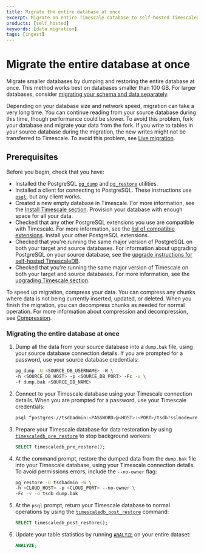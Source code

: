 ```yaml
---
title: Migrate the entire database at once
excerpt: Migrate an entire Timescale database to self-hosted TimescaleDB in one go
products: [self_hosted]
keywords: [data migration]
tags: [ingest]
---
```


# Migrate the entire database at once

Migrate smaller databases by dumping and restoring the entire database at once.
This method works best on databases smaller than 100&nbsp;GB. For larger
databases, consider [migrating your schema and data
separately][migrate-separately].

<Highlight type="warning">

Depending on your database size and network speed, migration can take a very
long time. You can continue reading from your source database during this time,
though performance could be slower. To avoid this problem, fork your database
and migrate your data from the fork. If you write to tables in your source
database during the migration, the new writes might not be transferred to
Timescale. To avoid this problem, see [Live migration][live-migration].

</Highlight>

## Prerequisites

Before you begin, check that you have:

*   Installed the PostgreSQL [`pg_dump`][pg_dump] and [`pg_restore`][pg_restore]
    utilities.
*   Installed a client for connecting to PostgreSQL. These instructions use
    [`psql`][psql], but any client works.
*   Created a new empty database in Timescale. For more information, see
    the [Install Timescale section][install-selfhosted-timescale]. Provision
    your database with enough space for all your data.
*   Checked that any other PostgreSQL extensions you use are compatible with
    Timescale. For more information, see the [list of compatible
    extensions][extensions]. Install your other PostgreSQL extensions.
*   Checked that you're running the same major version of PostgreSQL on both
    your target and source databases. For information about upgrading
    PostgreSQL on your source database, see the
    [upgrade instructions for self-hosted TimescaleDB][upgrading-postgresql-self-hosted].
*   Checked that you're running the same major version of Timescale on both
    your target and source databases. For more information, see the
    [upgrading Timescale section][upgrading-timescaledb].

<Highlight type="note">

To speed up migration, compress your data. You can compress any chunks where
data is not being currently inserted, updated, or deleted. When you finish the
migration, you can decompress chunks as needed for normal operation. For more
information about compression and decompression, see [Compression][compression].

</Highlight>

<Procedure>

### Migrating the entire database at once

1.  Dump all the data from your source database into a `dump.bak` file, using your
    source database connection details. If you are prompted for a password, use
    your source database credentials:

    ```bash
    pg_dump -U <SOURCE_DB_USERNAME> -W \
    -h <SOURCE_DB_HOST> -p <SOURCE_DB_PORT> -Fc -v \
    -f dump.bak <SOURCE_DB_NAME>
    ```

1.  Connect to your Timescale database using your Timescale
    connection details. When you are prompted for a password, use your Timescale
    credentials:

    ```bash
    psql “postgres://tsdbadmin:<PASSWORD>@<HOST>:<PORT>/tsdb?sslmode=require”
    ```

1.  Prepare your Timescale database for data restoration by using
    [`timescaledb_pre_restore`][timescaledb_pre_restore] to stop background
    workers:

    ```sql
    SELECT timescaledb_pre_restore();
    ```

1.  At the command prompt, restore the dumped data from the `dump.bak` file into
    your Timescale database, using your Timescale connection
    details. To avoid permissions errors, include the `--no-owner` flag:

    ```bash
    pg_restore -U tsdbadmin -W \
    -h <CLOUD_HOST> -p <CLOUD_PORT> --no-owner \
    -Fc -v -d tsdb dump.bak
    ```

1.  At the `psql` prompt, return your Timescale database to normal
    operations by using the
    [`timescaledb_post_restore`][timescaledb_post_restore] command:

    ```sql
    SELECT timescaledb_post_restore();
    ```

1.  Update your table statistics by running [`ANALYZE`][analyze] on your entire
    dataset:

    ```sql
    ANALYZE;
    ```

</Procedure>

[analyze]: https://www.postgresql.org/docs/10/sql-analyze.html
[extensions]: /use-timescale/:currentVersion:/extensions/
[install-selfhosted-timescale]: /self-hosted/:currentVersion:/install/
[migrate-separately]: /self-hosted/:currentVersion:/migration/schema-then-data/
[pg_dump]: https://www.postgresql.org/docs/current/app-pgdump.html
[pg_restore]: https://www.postgresql.org/docs/current/app-pgrestore.html
[psql]: /use-timescale/:currentVersion:/integrations/query-admin/about-psql/
[timescaledb_pre_restore]: /api/:currentVersion:/administration/#timescaledb_pre_restore
[timescaledb_post_restore]: /api/:currentVersion:/administration/#timescaledb_post_restore
[upgrading-postgresql-self-hosted]: /self-hosted/:currentVersion:/upgrades/upgrade-pg/
[upgrading-timescaledb]: /self-hosted/:currentVersion:/upgrades/major-upgrade/
[live-migration]: /ingest-and-migrate/:currentVersion:/live-migration/
[compression]: /use-timescale/:currentVersion:/compression/
